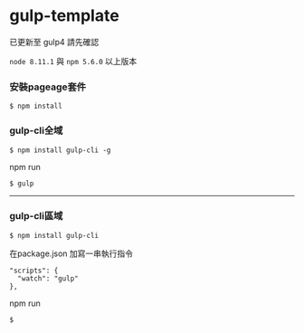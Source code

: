 # gulp-template

已更新至 gulp4 請先確認 

`node 8.11.1` 與 `npm 5.6.0` 以上版本

### 安裝pageage套件
```
$ npm install
```

### gulp-cli全域
```
$ npm install gulp-cli -g
```

npm run
```
$ gulp
```
---

### gulp-cli區域
```
$ npm install gulp-cli
```
在package.json 加寫一串執行指令
```
"scripts": {
  "watch": "gulp"
},
```
npm run
```
$ 
```

